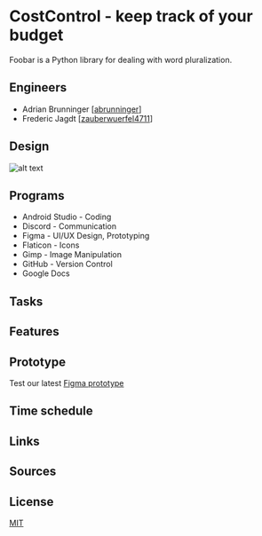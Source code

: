 # CostControl - keep track of your budget

Foobar is a Python library for dealing with word pluralization.

## Engineers
* Adrian Brunninger [[abrunninger](https://github.com/abrunninger)]
* Frederic Jagdt [[zauberwuerfel4711](https://github.com/zauberwuerfel4711)]

## Design
![alt text](https://cdn.discordapp.com/attachments/404674045809000449/709860464540254218/halfway_through.png "Design Mockup (12.05.2020, 22:40)")

## Programs
* Android Studio - Coding
* Discord - Communication
* Figma - UI/UX Design, Prototyping
* Flaticon - Icons
* Gimp - Image Manipulation
* GitHub - Version Control
* Google Docs

## Tasks

## Features

## Prototype
Test our latest [Figma prototype](https://www.figma.com/proto/yp1Z67otKwbJT0Nk3EW72S/Budgeting-App?node-id=1%3A3&viewport=678%2C347%2C0.6684679388999939&scaling=scale-down)

## Time schedule

## Links

## Sources

## License
[MIT](https://choosealicense.com/licenses/mit/)
